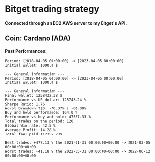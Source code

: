 # Bitget trading strategy  
#### Connected through an EC2 AWS server to my Bitget's API.   

## Coin: Cardano (ADA)

#### Past Performances:
```
Period: [2018-04-05 00:00:00] -> [2023-04-05 00:00:00]
Initial wallet: 1000.0 $

--- General Information ---
Period: [2018-04-05 00:00:00] -> [2023-04-05 00:00:00]
Initial wallet: 1000.0 $

--- General Information ---
Final wallet: 1258432.38 $
Performance vs US dollar: 125743.24 %
Sharpe Ratio: 1.76
Worst Drawdown T|D: -78.37% | -81.88%
Buy and hold performance: 164.0 %
Performance vs buy and hold: 47567.33 %
Total trades on the period: 120
Global Win rate: 42.5 %
Average Profit: 14.28 %
Total fees paid 112255.23$

Best trades: +477.13 % the 2021-01-31 00:00:00+00:00 -> 2021-03-05 00:00:00+00:00
Worst trades: -41.18 % the 2022-05-31 00:00:00+00:00 -> 2022-06-12 00:00:00+00:00

```


